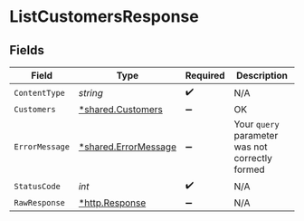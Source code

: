 # ListCustomersResponse


## Fields

| Field                                                       | Type                                                        | Required                                                    | Description                                                 |
| ----------------------------------------------------------- | ----------------------------------------------------------- | ----------------------------------------------------------- | ----------------------------------------------------------- |
| `ContentType`                                               | *string*                                                    | :heavy_check_mark:                                          | N/A                                                         |
| `Customers`                                                 | [*shared.Customers](../../models/shared/customers.md)       | :heavy_minus_sign:                                          | OK                                                          |
| `ErrorMessage`                                              | [*shared.ErrorMessage](../../models/shared/errormessage.md) | :heavy_minus_sign:                                          | Your `query` parameter was not correctly formed             |
| `StatusCode`                                                | *int*                                                       | :heavy_check_mark:                                          | N/A                                                         |
| `RawResponse`                                               | [*http.Response](https://pkg.go.dev/net/http#Response)      | :heavy_minus_sign:                                          | N/A                                                         |